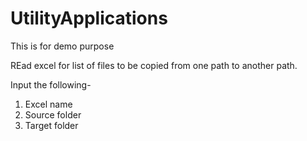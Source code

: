 # UtilityApplications
This is for demo purpose

REad excel for list of files to be copied from one path to another path.

Input the following-
1. Excel name
2. Source folder
3. Target folder
